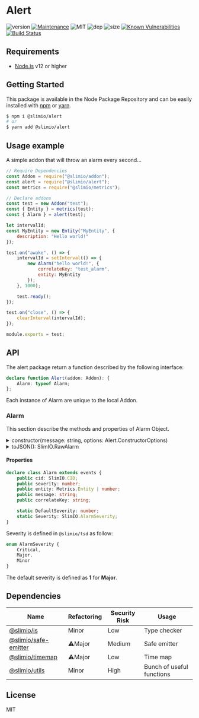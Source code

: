# Alert
![version](https://img.shields.io/badge/dynamic/json.svg?url=https://raw.githubusercontent.com/SlimIO/Alert/master/package.json?token=AOgWw3vrgQuu-U4fz1c7yYZyc7XJPNtrks5catjdwA%3D%3D&query=$.version&label=Version)
[![Maintenance](https://img.shields.io/badge/Maintained%3F-yes-green.svg)](https://github.com/SlimIO/is/commit-activity)
![MIT](https://img.shields.io/github/license/mashape/apistatus.svg)
![dep](https://img.shields.io/david/SlimIO/Alert)
![size](https://img.shields.io/github/languages/code-size/SlimIO/Alert)
[![Known Vulnerabilities](https://snyk.io//test/github/SlimIO/Alert/badge.svg?targetFile=package.json)](https://snyk.io//test/github/SlimIO/Alert?targetFile=package.json)
[![Build Status](https://travis-ci.com/SlimIO/Alert.svg?branch=master)](https://travis-ci.com/SlimIO/Alert)

## Requirements
- [Node.js](https://nodejs.org/en/) v12 or higher

## Getting Started

This package is available in the Node Package Repository and can be easily installed with [npm](https://docs.npmjs.com/getting-started/what-is-npm) or [yarn](https://yarnpkg.com).

```bash
$ npm i @slimio/alert
# or
$ yarn add @slimio/alert
```

## Usage example
A simple addon that will throw an alarm every second...

```js
// Require Dependencies
const Addon = require("@slimio/addon");
const alert = require("@slimio/alert");
const metrics = require("@slimio/metrics");

// Declare addons
const test = new Addon("test");
const { Entity } = metrics(test);
const { Alarm } = alert(test);

let intervalId;
const MyEntity = new Entity("MyEntity", {
    description: "Hello world!"
});

test.on("awake", () => {
    intervalId = setInterval(() => {
        new Alarm("hello world!", {
            correlateKey: "test_alarm",
            entity: MyEntity
        });
    }, 1000);

    test.ready();
});

test.on("close", () => {
    clearInterval(intervalId);
});

module.exports = test;
```

## API
The alert package return a function described by the following interface:
```ts
declare function Alert(addon: Addon): {
    Alarm: typeof Alarm;
};
```

Each instance of Alarm are unique to the local Addon.

### Alarm
This section describe the methods and properties of Alarm Object.

<details><summary>constructor(message: string, options: Alert.ConstructorOptions)</summary>
<br />

Create a new Alarm Object.
```js
new Alarm("hello world alarm", {
    correlateKey: "test_alarm"
});
```

Available options are described the following interface:
```ts
interface ConstructorOptions {
    severity?: SlimIO.AlarmSeverity;
    entity?: Metrics.Entity | string | number;
    correlateKey: string;
}
```
</details>

<details><summary>toJSON(): SlimIO.RawAlarm</summary>
<br />

Return a raw alarm. Refer to `@slimio/tsd` for more information.
</details>

#### Properties

```ts
declare class Alarm extends events {
    public cid: SlimIO.CID;
    public severity: number;
    public entity: Metrics.Entity | number;
    public message: string;
    public correlateKey: string;

    static DefaultSeverity: number;
    static Severity: SlimIO.AlarmSeverity;
}
```

Severity is defined in `@slimio/tsd` as follow:
```ts
enum AlarmSeverity {
    Critical,
    Major,
    Minor
}
```

The default severity is defined as **1** for **Major**.

## Dependencies

|Name|Refactoring|Security Risk|Usage|
|---|---|---|---|
|[@slimio/is](https://github.com/SlimIO/is#readme)|Minor|Low|Type checker|
|[@slimio/safe-emitter](https://github.com/SlimIO/safeEmitter#readme)|⚠️Major|Medium|Safe emitter|
|[@slimio/timemap](https://github.com/SlimIO/TimeMap#readme)|⚠️Major|Low|Time map|
|[@slimio/utils](https://github.com/SlimIO/Utils#readme)|Minor|High|Bunch of useful functions|

## License
MIT
